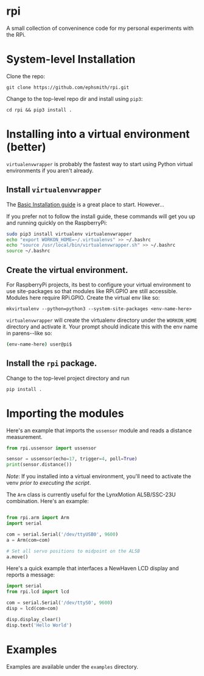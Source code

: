 # rpi
A small collection of conveninence code for my personal experiments with the RPi.
# System-level Installation
Clone the repo:

    git clone https://github.com/ephsmith/rpi.git

Change to the top-level repo dir and install using `pip3`:

    cd rpi && pip3 install .

# Installing into a virtual environment (better)
`virtualenvwrapper` is probably the fastest way to start using Python virtual environments if you aren't already.

## Install `virtualenvwrapper`
The
[Basic Installation guide](http://virtualenvwrapper.readthedocs.io/en/latest/install.html#basic-installation)
is a great place to start. However...

If you prefer not to follow the install guide, these commands will
get you up and running quickly on the RaspberryPi:

~~~ bash
sudo pip3 install virtualenv virtualenvwrapper
echo "export WORKON_HOME=~/.virtualenvs" >> ~/.bashrc
echo "source /usr/local/bin/virtualenvwrapper.sh" >> ~/.bashrc
source ~/.bashrc
~~~

## Create the virtual environment.
For RaspberryPi projects, its best to configure your virtual environment to use site-packages so that modules like RPi.GPIO are still accessible.  Modules here require RPi.GPIO. Create the virtual env like so:

    mkvirtualenv --python=python3 --system-site-packages <env-name-here>

`virtualenvwrapper` will create the virtualenv directory under the
`WORKON_HOME` directory and activate it. Your prompt should indicate
this with the env name in parens--like so:

~~~ bash
(env-name-here) user@pi$
~~~

## Install the `rpi` package.
Change to the top-level project directory and run

    pip install .

# Importing the modules
Here's an example that imports the `ussensor` module and reads a distance measurement.

~~~ python
from rpi.ussensor import ussensor

sensor = ussensor(echo=17, trigger=4, poll=True)
print(sensor.distance())
~~~

*Note*: If you installed into a virtual environment, you'll need to
 activate the venv *prior to executing the script*.

The `Arm` class is currently useful for the LynxMotion AL5B/SSC-23U
combination. Here's an example:

~~~ python

from rpi.arm import Arm
import serial

com = serial.Serial('/dev/ttyUSB0', 9600)
a = Arm(com=com)

# Set all servo positions to midpoint on the AL5B
a.move()
~~~

Here's a quick example that interfaces a NewHaven LCD display and
reports a message:

~~~ python
import serial
from rpi.lcd import lcd

com = serial.Serial('/dev/ttyS0', 9600)
disp = lcd(com=com)

disp.display_clear()
disp.text('Hello World')
~~~

# Examples
Examples are available under the `examples` directory.
